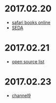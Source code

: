 # 2017.02.20

- [safari books online](https://www.safaribooksonline.com)
- [SEDA](https://en.wikipedia.org/wiki/Staged_event-driven_architecture)


# 2017.02.21

- [open source list](https://osalt.com/)

# 2017.02.23
- [channel9](https://channel9.msdn.com/)
